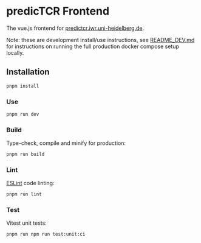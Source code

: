 # predicTCR Frontend

The vue.js frontend for [predictcr.iwr.uni-heidelberg.de](https://predictcr.iwr.uni-heidelberg.de/).

Note: these are development install/use instructions, see
[README_DEV.md](https://github.com/ssciwr/predicTCR/blob/main/README_DEV.md)
for instructions on running the full production docker compose setup locally.

## Installation

```bash
pnpm install
```

### Use

```bash
pnpm run dev
```

### Build

Type-check, compile and minify for production:

```bash
pnpm run build
```

### Lint

[ESLint](https://eslint.org/) code linting:

```bash
pnpm run lint
```

### Test

Vitest unit tests:

```bash
pnpm run npm run test:unit:ci
```
